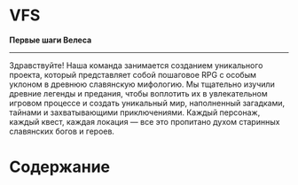 # VFS
**Первые шаги Велеса**

___
Здравствуйте! Наша команда занимается созданием уникального проекта, который представляет собой пошаговое RPG 
с особым уклоном в древнюю славянскую мифологию. Мы тщательно изучили древние легенды и предания, чтобы воплотить их 
в увлекательном игровом процессе и создать уникальный мир, наполненный загадками, тайнами и захватывающими приключениями.
Каждый персонаж, каждый квест, каждая локация — все это пропитано духом старинных славянских богов и героев.

# Содержание 
